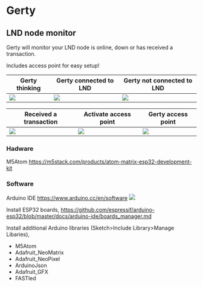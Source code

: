 # Gerty

## LND node monitor

Gerty will monitor your LND node is online, down or has received a transaction. 

Includes access point for easy setup!

| Gerty thinking  | Gerty connected to LND | Gerty not connected to LND |
| ------------- | ------------- | ------------- |
| ![](https://i.imgur.com/QJCcR24.gif)  | ![](https://i.imgur.com/pBZ5tcf.gif)  | ![](https://i.imgur.com/T7RISGT.gif) |

| Received a transaction  | Activate access point | Gerty access point |
| ------------- | ------------- | ------------- |
| ![](https://i.imgur.com/tctmGmz.gif)  | ![](https://i.imgur.com/rQmJQty.gif)  | ![](https://i.imgur.com/kAFxcCY.gif) |

### Hadware
M5Atom 
https://m5stack.com/products/atom-matrix-esp32-development-kit

### Software

Arduino IDE
https://www.arduino.cc/en/software
![](https://i.imgur.com/WY9MFUe.png)

Install ESP32 boards, https://github.com/espressif/arduino-esp32/blob/master/docs/arduino-ide/boards_manager.md

Install additional Arduino libraries (Sketch>Include Library>Manage Libaries),
* M5Atom 
* Adafruit_NeoMatrix
* Adafruit_NeoPixel
* ArduinoJson
* Adafruit_GFX
* FASTled





